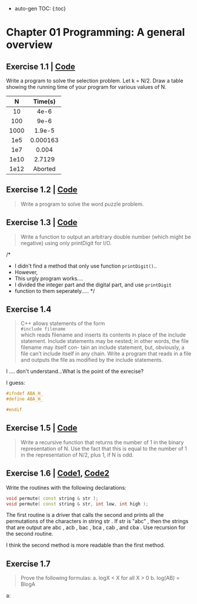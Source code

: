 * auto-gen TOC:
{:toc}

# Chapter 01 Programming: A general overview

## Exercise 1.1 | [Code](ex01_01.cpp)
>
Write a program to solve the selection problem. Let k = N/2. Draw a table showing the running time of your program for various values of N.

| N      | Time(s) |
|:------:|:-------:|
|10      |4e-6     |
|100     |9e-6     |
|1000    |1.9e-5   |
|1e5     |0.000163 |
|1e7     |0.004    |
|1e10    |2.7129   |
|1e12    |Aborted  |


## Exercise 1.2 | [Code](ex01_02.cpp)
> Write a program to solve the word puzzle problem.

## Exercise 1.3 | [Code](ex01_03.cpp)
> Write a function to output an arbitrary double number (which might be negative) using only printDigit for I/O.

/*
 * I didn't find a method that only use function `printDigit()`..
 * However,
 * This urgly program works....
 * I divided the integer part and the digital part, and use `printDigit`
 * function to them seperately.....
 */

## Exercise 1.4
> C++ allows statements of the form  
>  `#include filename`  
> which reads filename and inserts its contents in place of the include statement. Include statements may be nested; in other words, the file filename may itself con- tain an include statement, but, obviously, a file can’t include itself in any chain. Write a program that reads in a file and outputs the file as modified by the include statements.

I .... don't understand...What is the point of the exrecise?

I guess:

~~~cpp
#ifndef ABA_H_
#define ABA_H_

#endif
~~~

## Exercise 1.5 | [Code](ex01_05.cpp)
> Write a recursive function that returns the number of 1 in the binary representation of N. Use the fact that this is equal to the number of 1 in the representation of N/2, plus 1, if N is odd.

## Exercise 1.6 | [Code1](ex01_06.cpp), [Code2](ex01_06_2.cpp)
>
Write the routines with the following declarations:
>
~~~cpp
void permute( const string & str );
void permute( const string & str, int low, int high );
~~~
>
The first routine is a driver that calls the second and prints all the permutations of the characters in string str . If str is "abc" , then the strings that are output are abc , acb , bac , bca , cab , and cba . Use recursion for the second routine.

I think the second method is more readable than the first method.

## Exercise 1.7
> Prove the following formulas:
a. logX < X for all X > 0
b. log(AB) = BlogA

a:  


